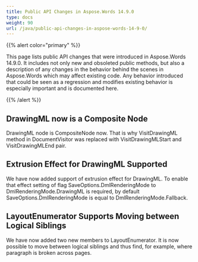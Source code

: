 ```yaml
---
title: Public API Changes in Aspose.Words 14.9.0
type: docs
weight: 90
url: /java/public-api-changes-in-aspose-words-14-9-0/
---
```


{{% alert color="primary" %}} 

This page lists public API changes that were introduced in Aspose.Words 14.9.0. It includes not only new and obsoleted public methods, but also a description of any changes in the behavior behind the scenes in Aspose.Words which may affect existing code. Any behavior introduced that could be seen as a regression and modifies existing behavior is especially important and is documented here.

{{% /alert %}} 

## **DrawingML now is a Composite Node**

DrawingML node is CompositeNode now. That is why VisitDrawingML method in DocumentVisitor was replaced with VisitDrawingMLStart and VisitDrawingMLEnd pair. 

## **Extrusion Effect for DrawingML Supported**

We have now added support of extrusion effect for DrawingML. To enable that effect setting of flag SaveOptions.DmlRenderingMode to DmlRenderingMode.DrawingML is required, by default SaveOptions.DmlRenderingMode is equal to DmlRenderingMode.Fallback.

## **LayoutEnumerator Supports Moving between Logical Siblings**

We have now added two new members to LayoutEnumerator. It is now possible to move between logical siblings and thus find, for example, where paragraph is broken across pages.
